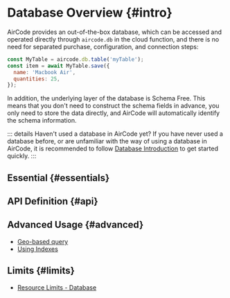 # Database Overview {#intro}

AirCode provides an out-of-the-box database, which can be accessed and operated directly through `aircode.db` in the cloud function, and there is no need for separated purchase, configuration, and connection steps:

```js
const MyTable = aircode.db.table('myTable');
const item = await MyTable.save({
  name: 'Macbook Air',
  quantities: 25,
});
```

In addition, the underlying layer of the database is Schema Free. This means that you don't need to construct the schema fields in advance, you only need to store the data directly, and AirCode will automatically identify the schema information.

::: details Haven't used a database in AirCode yet?
If you have never used a database before, or are unfamiliar with the way of using a database in AirCode, it is recommended to follow [Database Introduction](/getting-started/database) to get started quickly.
:::

## Essential {#essentials}

<ListBoxContainer>
<ListBox
  link="/guide/database/insert"
  title="Insert Data"
  description="Insert a record directly into the database without constructing schemas, or insert multiple records at a time"
/>
<ListBox
  link="/guide/database/find"
  title="Find Data"
  description="Learn how to obtain records according to different query conditions, and perform advanced operations such as paging and sorting on query results"
/>
<ListBox
  link="/guide/database/update"
  title="Update Data"
  description="Modify the data and save to update the record, or perform the update operation directly through the SET statement to improve performance"
/>
<ListBox
  link="/guide/database/delete"
  title="Delete Data"
  description="Delete one or more records at one time, or directly delete all matching records according to the query conditions"
/>
</ListBoxContainer>

## API Definition {#api}

<ListBoxContainer>
<ListBox
  link="/reference/server/database-api"
  title="Database API"
  description="API definitions on aircode.db"
/>
</ListBoxContainer>

## Advanced Usage {#advanced}

- [Geo-based query](/guide/database/geo)
- [Using Indexes](/guide/database/indexes)

## Limits {#limits}

- [Resource Limits - Database](/about/limits#database)
